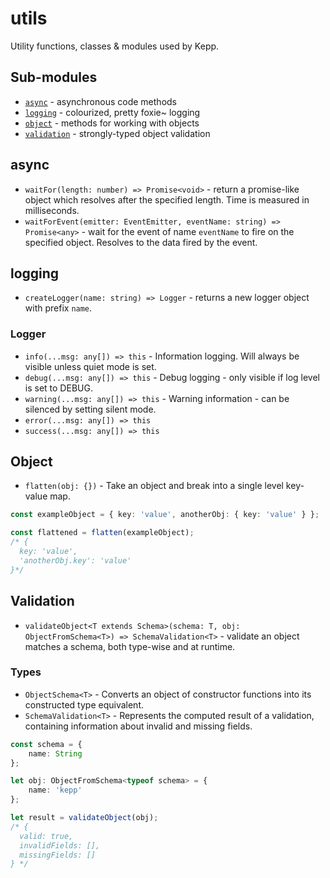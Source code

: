 # utils

Utility functions, classes & modules used by Kepp.

## Sub-modules

- [`async`]() - asynchronous code methods
- [`logging`]() - colourized, pretty foxie~ logging
- [`object`]() - methods for working with objects
- [`validation`]() - strongly-typed object validation

## async

- `waitFor(length: number) => Promise<void>` - return a promise-like object which resolves after the specified length. Time is measured in milliseconds.
- `waitForEvent(emitter: EventEmitter, eventName: string) => Promise<any>` - wait for the event of name `eventName` to fire on the specified object. Resolves to the data fired by the event.

## logging

- `createLogger(name: string) => Logger` - returns a new logger object with prefix `name`.

### Logger

- `info(...msg: any[]) => this` - Information logging. Will always be visible unless quiet mode is set.
- `debug(...msg: any[]) => this` - Debug logging - only visible if log level is set to DEBUG.
- `warning(...msg: any[]) => this` - Warning information - can be silenced by setting silent mode.
- `error(...msg: any[]) => this`
- `success(...msg: any[]) => this`

## Object

- `flatten(obj: {})` - Take an object and break into a single level key-value map.

```ts
const exampleObject = { key: 'value', anotherObj: { key: 'value' } };

const flattened = flatten(exampleObject);
/* {
  key: 'value',
  'anotherObj.key': 'value'
}*/
```

## Validation

- `validateObject<T extends Schema>(schema: T, obj: ObjectFromSchema<T>) => SchemaValidation<T>` - validate an object matches a schema, both type-wise and at runtime.

### Types

- `ObjectSchema<T>` - Converts an object of constructor functions into its constructed type equivalent.
- `SchemaValidation<T>` - Represents the computed result of a validation, containing information about invalid and missing fields.

```ts
const schema = {
	name: String
};

let obj: ObjectFromSchema<typeof schema> = {
	name: 'kepp'
};

let result = validateObject(obj);
/* {
  valid: true,
  invalidFields: [],
  missingFields: []
} */
```
